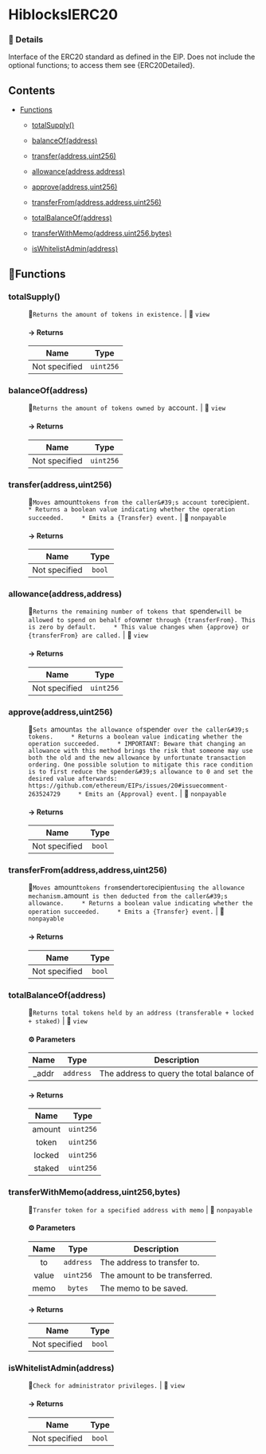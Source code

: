 # <span id="HiblocksIERC20"></span> HiblocksIERC20
> 




### 🔎 Details

Interface of the ERC20 standard as defined in the EIP. Does not include the optional functions; to access them see {ERC20Detailed}.

## Contents


- [Functions](#HiblocksIERC20--Functions)


  - [totalSupply()](#HiblocksIERC20--function--totalSupply())


  - [balanceOf(address)](#HiblocksIERC20--function--balanceOf(address))


  - [transfer(address,uint256)](#HiblocksIERC20--function--transfer(address,uint256))


  - [allowance(address,address)](#HiblocksIERC20--function--allowance(address,address))


  - [approve(address,uint256)](#HiblocksIERC20--function--approve(address,uint256))


  - [transferFrom(address,address,uint256)](#HiblocksIERC20--function--transferFrom(address,address,uint256))


  - [totalBalanceOf(address)](#HiblocksIERC20--function--totalBalanceOf(address))


  - [transferWithMemo(address,uint256,bytes)](#HiblocksIERC20--function--transferWithMemo(address,uint256,bytes))


  - [isWhitelistAdmin(address)](#HiblocksIERC20--function--isWhitelistAdmin(address))



## 🚀Functions <a name="HiblocksIERC20--Functions"></a>
<dl>
<dt> <h3> totalSupply() <a name="HiblocksIERC20--function--totalSupply()"></a> </h3> </dt>
<dd>

🔨`Returns the amount of tokens in existence.` |  👀 `view`

#### → Returns

| Name | Type |
|:-:|:-:|
|  Not specified  | `uint256` |



</dd>
<dt> <h3> balanceOf(address) <a name="HiblocksIERC20--function--balanceOf(address)"></a> </h3> </dt>
<dd>

🔨`Returns the amount of tokens owned by `account`.` |  👀 `view`

#### → Returns

| Name | Type |
|:-:|:-:|
|  Not specified  | `uint256` |



</dd>
<dt> <h3> transfer(address,uint256) <a name="HiblocksIERC20--function--transfer(address,uint256)"></a> </h3> </dt>
<dd>

🔨`Moves `amount` tokens from the caller&#39;s account to `recipient`.     * Returns a boolean value indicating whether the operation succeeded.     * Emits a {Transfer} event.` |  👀 `nonpayable`

#### → Returns

| Name | Type |
|:-:|:-:|
|  Not specified  | `bool` |



</dd>
<dt> <h3> allowance(address,address) <a name="HiblocksIERC20--function--allowance(address,address)"></a> </h3> </dt>
<dd>

🔨`Returns the remaining number of tokens that `spender` will be allowed to spend on behalf of `owner` through {transferFrom}. This is zero by default.     * This value changes when {approve} or {transferFrom} are called.` |  👀 `view`

#### → Returns

| Name | Type |
|:-:|:-:|
|  Not specified  | `uint256` |



</dd>
<dt> <h3> approve(address,uint256) <a name="HiblocksIERC20--function--approve(address,uint256)"></a> </h3> </dt>
<dd>

🔨`Sets `amount` as the allowance of `spender` over the caller&#39;s tokens.     * Returns a boolean value indicating whether the operation succeeded.     * IMPORTANT: Beware that changing an allowance with this method brings the risk that someone may use both the old and the new allowance by unfortunate transaction ordering. One possible solution to mitigate this race condition is to first reduce the spender&#39;s allowance to 0 and set the desired value afterwards: https://github.com/ethereum/EIPs/issues/20#issuecomment-263524729     * Emits an {Approval} event.` |  👀 `nonpayable`

#### → Returns

| Name | Type |
|:-:|:-:|
|  Not specified  | `bool` |



</dd>
<dt> <h3> transferFrom(address,address,uint256) <a name="HiblocksIERC20--function--transferFrom(address,address,uint256)"></a> </h3> </dt>
<dd>

🔨`Moves `amount` tokens from `sender` to `recipient` using the allowance mechanism. `amount` is then deducted from the caller&#39;s allowance.     * Returns a boolean value indicating whether the operation succeeded.     * Emits a {Transfer} event.` |  👀 `nonpayable`

#### → Returns

| Name | Type |
|:-:|:-:|
|  Not specified  | `bool` |



</dd>
<dt> <h3> totalBalanceOf(address) <a name="HiblocksIERC20--function--totalBalanceOf(address)"></a> </h3> </dt>
<dd>

🔨`Returns total tokens held by an address (transferable + locked + staked)` |  👀 `view`

#### ⚙️ Parameters

| Name | Type | Description |
|:-:|:-:| - |
| _addr | `address` | The address to query the total balance of |


#### → Returns

| Name | Type |
|:-:|:-:|
|  amount  | `uint256` |
|  token  | `uint256` |
|  locked  | `uint256` |
|  staked  | `uint256` |



</dd>
<dt> <h3> transferWithMemo(address,uint256,bytes) <a name="HiblocksIERC20--function--transferWithMemo(address,uint256,bytes)"></a> </h3> </dt>
<dd>

🔨`Transfer token for a specified address with memo` |  👀 `nonpayable`

#### ⚙️ Parameters

| Name | Type | Description |
|:-:|:-:| - |
| to | `address` | The address to transfer to. |
| value | `uint256` | The amount to be transferred. |
| memo | `bytes` | The memo to be saved. |


#### → Returns

| Name | Type |
|:-:|:-:|
|  Not specified  | `bool` |



</dd>
<dt> <h3> isWhitelistAdmin(address) <a name="HiblocksIERC20--function--isWhitelistAdmin(address)"></a> </h3> </dt>
<dd>

🔨`Check for administrator privileges.` |  👀 `view`

#### → Returns

| Name | Type |
|:-:|:-:|
|  Not specified  | `bool` |



</dd>
</dl>
